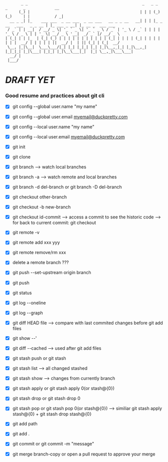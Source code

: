 
```
       _ _                                                   _   _ _              _       _             __               
      (_) |                                                 | | | (_)            (_)     | |           / _|              
  __ _ _| |_    ___ ___  _ __ ___  _ __ ___   __ _ _ __   __| | | |_ _ __   ___   _ _ __ | |_ ___ _ __| |_ __ _  ___ ___ 
 / _` | | __|  / __/ _ \| '_ ` _ \| '_ ` _ \ / _` | '_ \ / _` | | | | '_ \ / _ \ | | '_ \| __/ _ \ '__|  _/ _` |/ __/ _ \
| (_| | | |_  | (_| (_) | | | | | | | | | | | (_| | | | | (_| | | | | | | |  __/ | | | | | ||  __/ |  | || (_| | (_|  __/
 \__, |_|\__|  \___\___/|_| |_| |_|_| |_| |_|\__,_|_| |_|\__,_| |_|_|_| |_|\___| |_|_| |_|\__\___|_|  |_| \__,_|\___\___|
  __/ |                                                                                                                  
 |___/  
```

# *DRAFT YET*


### Good resume and practices about git cli

- [x] git config --global user.name "my name"
- [x] git config --global user.email myemail@duckpretty.com
- [x] git config --local user.name "my name"
- [x] git config --local user.email myemail@duckpretty.com

- [x] git init 
- [x] git clone

- [x] git branch --> watch local branches
- [x] git branch -a --> watch remote and local branches
- [x] git branch -d del-branch or git branch -D del-branch

- [x] git checkout other-branch
- [x] git checkout -b new-branch
- [x] git checkout id-commit --> access a commit to see the historic code --> for back to current commit: git checkout <branch-name>


- [x] git remote -v
- [x] git remote add xxx yyy
- [x] git remote remove/rm xxx
- [x] delete a remote branch ??? 

- [x] git push --set-upstream origin branch
- [x] git push

- [x] git status

- [x] git log --oneline
- [x] git log --graph

- [x] git diff HEAD file --> compare with last commited changes before git add files
- [x] git show --' 
- [x] git diff --cached --> used after git add files

- [x] git stash push or git stash
- [x] git stash list --> all changed stashed
- [x] git stash show --> changes from currently branch
- [x] git stash apply  or git stash apply 0(or stash@{0})
- [x] git stash drop  or git stash drop 0
- [x] git stash pop or git stash pop 0(or stash@{0}) --> similiar git stash apply stash@{0} + git stash drop stash@{0} 

- [x] git add path
- [x] git add .

- [x] git commit or git commit -m "message"

- [x] git merge branch-copy or open a pull request to approve your merge



